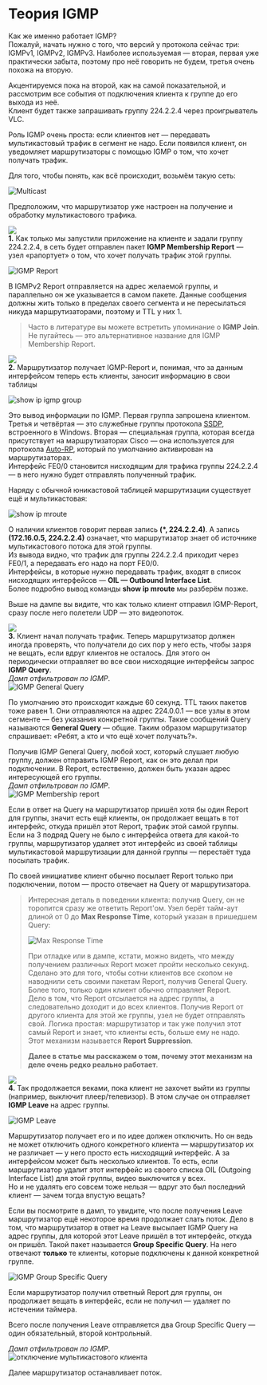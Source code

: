 # Теория IGMP

Как же именно работает IGMP?  
Пожалуй, начать нужно с того, что версий у протокола сейчас три: IGMPv1, IGMPv2, IGMPv3. Наиболее используемая — вторая, первая уже практически забыта, поэтому про неё говорить не будем, третья очень похожа на вторую.

Акцентируемся пока на второй, как на самой показательной, и рассмотрим все события от подключения клиента к группе до его выхода из неё.  
Клиент будет также запрашивать группу 224.2.2.4 через проигрыватель VLC.

Роль IGMP очень проста: если клиентов нет — передавать мультикастовый трафик в сегмент не надо. Если появился клиент, он уведомляет маршрутизаторы с помощью IGMP о том, что хочет получать трафик.

Для того, чтобы понять, как всё происходит, возьмём такую сеть:

![Multicast](http://img-fotki.yandex.ru/get/9753/83739833.37/0_da2ef_f0bc8d45_XL.png)

Предположим, что маршрутизатор уже настроен на получение и обработку мультикастового трафика.

![](http://img-fotki.yandex.ru/get/6729/83739833.39/0_da9ff_770594e6_M.png)  
**1.** Как только мы запустили приложение на клиенте и задали группу 224.2.2.4, в сеть будет отправлен пакет **IGMP Membership Report** — узел «рапортует» о том, что хочет получать трафик этой группы.

![IGMP Report](http://img-fotki.yandex.ru/get/6729/83739833.37/0_da2f0_e4ee7c67_XXXL.png)

В IGMPv2 Report отправляется на адрес желаемой группы, и параллельно он же указывается в самом пакете. Данные сообщения должны жить только в пределах своего сегмента и не пересылаться никуда маршрутизаторами, поэтому и TTL у них 1.

> Часто в литературе вы можете встретить упоминание о **IGMP Join**. Не пугайтесь — это альтернативное название для IGMP Membership Report.

![](http://img-fotki.yandex.ru/get/6729/83739833.39/0_da9ff_770594e6_M.png)  
**2.** Маршрутизатор получает IGMP-Report и, понимая, что за данным интерфейсом теперь есть клиенты, заносит информацию в свои таблицы

![show ip igmp group](http://img-fotki.yandex.ru/get/9763/83739833.37/0_da2f1_e0f2b4_XL.png)

Это вывод информации по IGMP. Первая группа запрошена клиентом. Третья и четвёртая — это служебные группы протокола [SSDP](http://lookmeup.linkmeup.ru/#term158), встроенного в Windows. Вторая — специальная группа, которая всегда присутствует на маршрутизаторах Cisco — она используется для протокола [Auto-RP](http://lookmeup.linkmeup.ru/#term306), который по умолчанию активирован на маршрутизаторах.  
Интерфейс FE0/0 становится нисходящим для трафика группы 224.2.2.4 — в него нужно будет отправлять полученный трафик.

Наряду с обычной юникастовой таблицей маршрутизации существует ещё и мультикастовая:

![show ip mroute](http://img-fotki.yandex.ru/get/9932/83739833.37/0_da2f2_7a90f656_XL.png)

О наличии клиентов говорит первая запись **\(\*, 224.2.2.4\)**. А запись **\(172.16.0.5, 224.2.2.4\)** означает, что маршрутизатор знает об источнике мультикастового потока для этой группы.  
Из вывода видно, что трафик для группы 224.2.2.4 приходит через FE0/1, а передавать его надо на порт FE0/0.  
Интерфейсы, в которые нужно передавать трафик, входят в список нисходящих интерфейсов — **OIL — Outbound Interface List**.  
Более подробно вывод команды **show ip mroute** мы разберём позже.

Выше на дампе вы видите, что как только клиент отправил IGMP-Report, сразу после него полетели UDP — это видеопоток.

![](http://img-fotki.yandex.ru/get/6729/83739833.39/0_da9ff_770594e6_M.png)  
**3.** Клиент начал получать трафик. Теперь маршрутизатор должен иногда проверять, что получатели до сих пор у него есть, чтобы зазря не вещать, если вдруг клиентов не осталось. Для этого он периодически отправляет во все свои нисходящие интерфейсы запрос **IGMP Query**.  
_Дамп отфильтрован по IGMP_.  
![IGMP General Query](http://img-fotki.yandex.ru/get/9169/83739833.37/0_da2f3_1f65170e_XXL.png)

По умолчанию это происходит каждые 60 секунд. TTL таких пакетов тоже равен 1. Они отправляются на адрес 224.0.0.1 — все узлы в этом сегменте — без указания конкретной группы. Такие сообщений Query называются **General Query** — общие. Таким образом маршрутизатор спрашивает: «Ребят, а кто и что ещё хочет получать?».

Получив IGMP General Query, любой хост, который слушает любую группу, должен отправить IGMP Report, как он это делал при подключении. В Report, естественно, должен быть указан адрес интересующей его группы.  
_Дамп отфильтрован по IGMP_.  
![IGMP Membership report](http://img-fotki.yandex.ru/get/9491/83739833.37/0_da2f4_7d385a82_XXL.png)

Если в ответ на Query на маршрутизатор пришёл хотя бы один Report для группы, значит есть ещё клиенты, он продолжает вещать в тот интерфейс, откуда пришёл этот Report, трафик этой самой группы.  
Если на 3 подряд Query не было с интерфейса ответа для какой-то группы, маршрутизатор удаляет этот интерфейс из своей таблицы мультикастовой маршрутизации для данной группы — перестаёт туда посылать трафик.

По своей инициативе клиент обычно посылает Report только при подключении, потом — просто отвечает на Query от маршрутизатора.

> Интересная деталь в поведении клиента: получив Query, он не торопится сразу же ответить Report'ом. Узел берёт тайм-аут длиной от 0 до **Max Response Time**, который указан в пришедшем Query:  
>   
> ![Max Response Time](http://img-fotki.yandex.ru/get/9497/83739833.37/0_da2f5_348d9ad8_XXL.png)  
>   
> При отладке или в дампе, кстати, можно видеть, что между получением различных Report может пройти несколько секунд.  
> Сделано это для того, чтобы сотни клиентов все скопом не наводнили сеть своими пакетам Report, получив General Query. Более того, только один клиент обычно отправляет Report.  
> Дело в том, что Report отсылается на адрес группы, а следовательно доходит и до всех клиентов. Получив Report от другого клиента для этой же группы, узел не будет отправлять свой. Логика простая: маршрутизатор и так уже получил этот самый Report и знает, что клиенты есть, больше ему не надо.  
> Этот механизм называется **Report Suppression**.  
>   
> **Далее в статье мы расскажем о том, почему этот механизм на деле очень редко реально работает**.

![](http://img-fotki.yandex.ru/get/6729/83739833.39/0_da9ff_770594e6_M.png)  
**4.** Так продолжается веками, пока клиент не захочет выйти из группы \(например, выключит плеер/телевизор\). В этом случае он отправляет **IGMP Leave** на адрес группы.

![IGMP Leave](http://img-fotki.yandex.ru/get/6710/83739833.37/0_da2f6_4cec4c3a_XXXL.png)

Маршрутизатор получает его и по идее должен отключить. Но он ведь не может отключить одного конкретного клиента — маршрутизатор их не различает — у него просто есть нисходящий интерфейс. А за интерфейсом может быть несколько клиентов. То есть, если маршрутизатор удалит этот интерфейс из своего списка OIL \(Outgoing Interface List\) для этой группы, видео выключится у всех.  
Но и не удалять его совсем тоже нельзя — вдруг это был последний клиент — зачем тогда впустую вещать?

Если вы посмотрите в дамп, то увидите, что после получения Leave маршрутизатор ещё некоторое время продолжает слать поток. Дело в том, что маршрутизатор в ответ на Leave высылает IGMP Query на адрес группы, для которой этот Leave пришёл в тот интерфейс, откуда он пришёл. Такой пакет называется **Group Specific Query**. На него отвечают **только** те клиенты, которые подключены к данной конкретной группе.

![IGMP Group Specific Query](http://img-fotki.yandex.ru/get/9169/83739833.37/0_da2f7_eb322104_XXXL.png)

Если маршрутизатор получил ответный Report для группы, он продолжает вещать в интерфейс, если не получил — удаляет по истечении таймера.

Всего после получения Leave отправляется два Group Specific Query — один обязательный, второй контрольный.

_Дамп отфильтрован по IGMP_.  
![&#x43E;&#x442;&#x43A;&#x43B;&#x44E;&#x447;&#x435;&#x43D;&#x438;&#x435; &#x43C;&#x443;&#x43B;&#x44C;&#x442;&#x438;&#x43A;&#x430;&#x441;&#x442;&#x43E;&#x432;&#x43E;&#x433;&#x43E; &#x43A;&#x43B;&#x438;&#x435;&#x43D;&#x442;&#x430;](http://img-fotki.yandex.ru/get/9806/83739833.37/0_da2f8_5c37f4c9_XXL.png)

Далее маршрутизатор останавливает поток.
